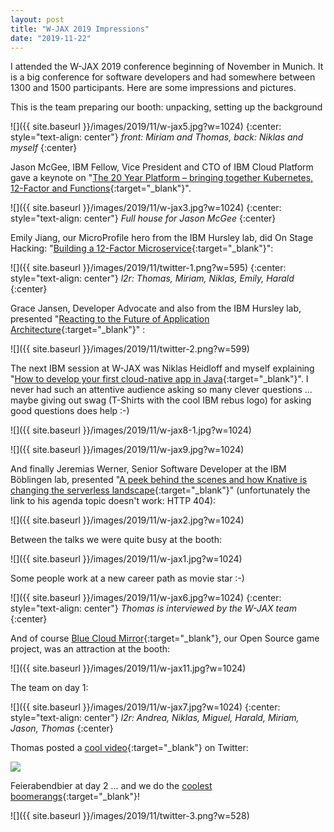 ```yaml
---
layout: post
title: "W-JAX 2019 Impressions"
date: "2019-11-22"
---
```


I attended the W-JAX 2019 conference beginning of November in Munich. It is a big conference for software developers and had somewhere between 1300 and 1500 participants. Here are some impressions and pictures.

This is the team preparing our booth: unpacking, setting up the background

![]({{ site.baseurl }}/images/2019/11/w-jax5.jpg?w=1024)
{:center: style="text-align: center"}
_front: Miriam and Thomas, back: Niklas and myself_
{:center}

Jason McGee, IBM Fellow, Vice President and CTO of IBM Cloud Platform gave a keynote on "[The 20 Year Platform – bringing together Kubernetes, 12-Factor and Functions](https://jax.de/cloud-container-serverless/the-20-year-platform-bringing-together-kubernetes-12-factor-and-functions/){:target="_blank"}".

![]({{ site.baseurl }}/images/2019/11/w-jax3.jpg?w=1024)
{:center: style="text-align: center"}
_Full house for Jason McGee_
{:center}

Emily Jiang, our MicroProfile hero from the IBM Hursley lab, did On Stage Hacking: "[Building a 12-Factor Microservice](https://jax.de/serverside-enterprise-java/on-stage-hacking-building-a-12-factor-microservice/){:target="_blank"}":

![]({{ site.baseurl }}/images/2019/11/twitter-1.png?w=595)
{:center: style="text-align: center"}
_l2r: Thomas, Miriam, Niklas, Emily, Harald_
{:center}

Grace Jansen, Developer Advocate and also from the IBM Hursley lab, presented "[Reacting to the Future of Application Architecture](https://jax.de/software-architecture/reacting-to-the-future-of-application-architecture/){:target="_blank"}" :

![]({{ site.baseurl }}/images/2019/11/twitter-2.png?w=599)

The next IBM session at W-JAX was Niklas Heidloff and myself explaining "[How to develop your first cloud-native app in Java](https://jax.de/cloud-container-serverless/wie-entwickle-ich-meine-ersten-cloud-nativen-applikationen-mit-java/){:target="_blank"}". I never had such an attentive audience asking so many clever questions ... maybe giving out swag (T-Shirts with the cool IBM rebus logo) for asking good questions does help :-)

![]({{ site.baseurl }}/images/2019/11/w-jax8-1.jpg?w=1024)

![]({{ site.baseurl }}/images/2019/11/w-jax9.jpg?w=1024)

And finally Jeremias Werner, Senior Software Developer at the IBM Böblingen lab, presented "[A peek behind the scenes and how Knative is changing the serverless landscape](https://jax.de/speaker/jeremias-werner/){:target="_blank"}" (unfortunately the link to his agenda topic doesn't work: HTTP 404):

![]({{ site.baseurl }}/images/2019/11/w-jax2.jpg?w=1024)

Between the talks we were quite busy at the booth:

![]({{ site.baseurl }}/images/2019/11/w-jax1.jpg?w=1024)

Some people work at a new career path as movie star :-)

![]({{ site.baseurl }}/images/2019/11/w-jax6.jpg?w=1024)
{:center: style="text-align: center"}
_Thomas is interviewed by the W-JAX team_
{:center}

And of course [Blue Cloud Mirror](https://github.com/IBM/blue-cloud-mirror){:target="_blank"}, our Open Source game project, was an attraction at the booth:

![]({{ site.baseurl }}/images/2019/11/w-jax11.jpg?w=1024)

The team on day 1:

![]({{ site.baseurl }}/images/2019/11/w-jax7.jpg?w=1024)
{:center: style="text-align: center"}
_l2r: Andrea, Niklas, Miguel, Harald, Miriam, Jason, Thomas_
{:center}

Thomas posted a [cool video](https://twitter.com/i/status/1192094720559865858){:target="_blank"} on Twitter:

![](https://twitter.com/i/status/1192094720559865858)

Feierabendbier at day 2 ... and we do the [coolest boomerangs](https://twitter.com/Jessieevaline/status/1192151519325503490){:target="_blank"}!

![]({{ site.baseurl }}/images/2019/11/twitter-3.png?w=528)

